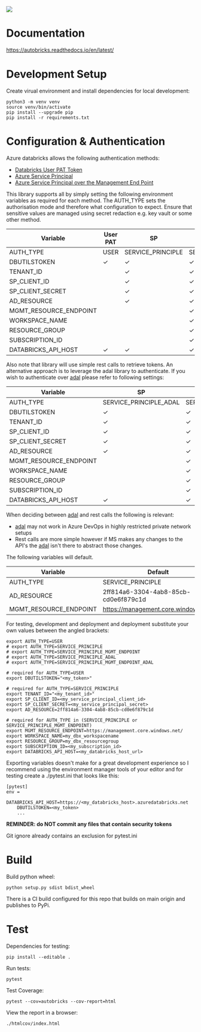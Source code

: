 <img src="https://img.shields.io/badge/Python-v3.8-blue">

# Documentation

https://autobricks.readthedocs.io/en/latest/

# Development Setup

Create virual environment and install dependencies for local development:

```
python3 -m venv venv
source venv/bin/activate
pip install --upgrade pip
pip install -r requirements.txt
```

# Configuration & Authentication

Azure databricks allows the following authentication methods:

- [Databricks User PAT Token](https://docs.microsoft.com/en-us/azure/databricks/dev-tools/api/latest/authentication)
- [Azure Service Principal](https://docs.microsoft.com/en-us/azure/databricks/dev-tools/api/latest/aad/)
- [Azure Service Principal over the Management End Point](https://docs.microsoft.com/en-us/azure/databricks/dev-tools/api/latest/aad/)

This library supports all by simply setting the following environment variables as required for each method. 
The AUTH_TYPE sets the authorisation mode and therefore what configuration to expect. 
Ensure that sensitive values are managed using secret redaction e.g. key vault or some other method.


| Variable              | User PAT | SP                  | SP on Mgmt Endpoint               |
|-----------------------|----------|---------------------|-----------------------------------|
|AUTH_TYPE              | USER     | SERVICE_PRINCIPLE   | SERVICE_PRINCIPLE_MGMT_ENDPOINT   |
|DBUTILSTOKEN           | &#10003; | &#10003;            | &#10003;                          |
|TENANT_ID              |          | &#10003;            | &#10003;                          |
|SP_CLIENT_ID           |          | &#10003;            | &#10003;                          |
|SP_CLIENT_SECRET       |          | &#10003;            | &#10003;                          |
|AD_RESOURCE            |          | &#10003;            | &#10003;                          |
|MGMT_RESOURCE_ENDPOINT |          |                     | &#10003;                          |
|WORKSPACE_NAME         |          |                     | &#10003;                          | 
|RESOURCE_GROUP         |          |                     | &#10003;                          |
|SUBSCRIPTION_ID        |          |                     | &#10003;                          |
|DATABRICKS_API_HOST    | &#10003; | &#10003;            | &#10003;                          |

Also note that library will use simple rest calls to retrieve tokens. An alternative approach 
is to leverage the adal library to authenticate. If you wish to authenticate over [adal](https://pypi.org/project/adal/) please
refer to following settings:

| Variable              | SP                     | SP on Mgmt Endpoint                  |
|-----------------------|------------------------|--------------------------------------|
|AUTH_TYPE              | SERVICE_PRINCIPLE_ADAL | SERVICE_PRINCIPLE_MGMT_ENDPOINT_ADAL |
|DBUTILSTOKEN           | &#10003;               | &#10003;                             |
|TENANT_ID              | &#10003;               | &#10003;                             |
|SP_CLIENT_ID           | &#10003;               | &#10003;                             |
|SP_CLIENT_SECRET       | &#10003;               | &#10003;                             |
|AD_RESOURCE            | &#10003;               | &#10003;                             |
|MGMT_RESOURCE_ENDPOINT |                        | &#10003;                             |
|WORKSPACE_NAME         |                        | &#10003;                             | 
|RESOURCE_GROUP         |                        | &#10003;                             |
|SUBSCRIPTION_ID        |                        | &#10003;                             |
|DATABRICKS_API_HOST    | &#10003;               | &#10003;                             |

When deciding between [adal](https://pypi.org/project/adal/) and rest calls the following is relevant:
- [adal](https://pypi.org/project/adal/) may not work in Azure DevOps in highly restricted private network setups
- Rest calls are more simple however if MS makes any changes to the API's the [adal](https://pypi.org/project/adal/) isn't there to abstract those changes.

The following variables will default.

| Variable              | Default                              |
|-----------------------|--------------------------------------|
|AUTH_TYPE              | SERVICE_PRINCIPLE                    |
|AD_RESOURCE            | 2ff814a6-3304-4ab8-85cb-cd0e6f879c1d |
|MGMT_RESOURCE_ENDPOINT | https://management.core.windows.net/ |

For testing, development and deployment and deployment substitute your own 
values between the angled brackets:

```
export AUTH_TYPE=USER
# export AUTH_TYPE=SERVICE_PRINCIPLE
# export AUTH_TYPE=SERVICE_PRINCIPLE_MGMT_ENDPOINT
# export AUTH_TYPE=SERVICE_PRINCIPLE_ADAL
# export AUTH_TYPE=SERVICE_PRINCIPLE_MGMT_ENDPOINT_ADAL

# required for AUTH_TYPE=USER
export DBUTILSTOKEN="<my_token>"

# required for AUTH_TYPE=SERVICE_PRINCIPLE
export TENANT_ID="<my_tenant_id>"
export SP_CLIENT_ID=<my_service_principal_client_id>
export SP_CLIENT_SECRET=<my_service_principal_secret>
export AD_RESOURCE=2ff814a6-3304-4ab8-85cb-cd0e6f879c1d

# required for AUTH_TYPE in (SERVICE_PRINCIPLE or SERVICE_PRINCIPLE_MGMT_ENDPOINT)
export MGMT_RESOURCE_ENDPOINT=https://management.core.windows.net/
export WORKSPACE_NAME=my_dbx_workspacename
export RESOURCE_GROUP=my_dbx_resourcegroup
export SUBSCRIPTION_ID=<my_subscription_id>
export DATABRICKS_API_HOST=<my_databricks_host_url>

```

Exporting variables doesn't make for a great development experience so I recommend using the environment manager 
tools of your editor and for testing create a ./pytest.ini that looks like this:

```
[pytest]
env =
    DATABRICKS_API_HOST=https://<my_databricks_host>.azuredatabricks.net
    DBUTILSTOKEN=<my_token>
    ...
```

**REMINDER: do NOT commit any files that contain security tokens**

Git ignore already contains an exclusion for pytest.ini


# Build

Build python wheel:
```
python setup.py sdist bdist_wheel
```

There is a CI build configured for this repo that builds on main origin and publishes to PyPi.

# Test

Dependencies for testing:
```
pip install --editable .
```

Run tests:
```
pytest
```

Test Coverage:
```
pytest --cov=autobricks --cov-report=html
```

View the report in a browser:
```
./htmlcov/index.html
```


